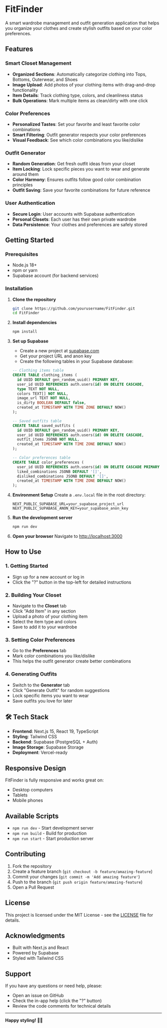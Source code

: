 # FitFinder 

A smart wardrobe management and outfit generation application that helps you organize your clothes and create stylish outfits based on your color preferences.

## Features

### Smart Closet Management
- **Organized Sections**: Automatically categorize clothing into Tops, Bottoms, Outerwear, and Shoes
- **Image Upload**: Add photos of your clothing items with drag-and-drop functionality
- **Item Details**: Track clothing type, colors, and cleanliness status
- **Bulk Operations**: Mark multiple items as clean/dirty with one click

### Color Preferences
- **Personalized Tastes**: Set your favorite and least favorite color combinations
- **Smart Filtering**: Outfit generator respects your color preferences
- **Visual Feedback**: See which color combinations you like/dislike

### Outfit Generator
- **Random Generation**: Get fresh outfit ideas from your closet
- **Item Locking**: Lock specific pieces you want to wear and generate around them
- **Color Harmony**: Ensures outfits follow good color combination principles
- **Outfit Saving**: Save your favorite combinations for future reference

### User Authentication
- **Secure Login**: User accounts with Supabase authentication
- **Personal Closets**: Each user has their own private wardrobe
- **Data Persistence**: Your clothes and preferences are safely stored

## Getting Started

### Prerequisites
- Node.js 18+ 
- npm or yarn
- Supabase account (for backend services)

### Installation

1. **Clone the repository**
   ```bash
   git clone https://github.com/yourusername/FitFinder.git
   cd FitFinder
   ```

2. **Install dependencies**
   ```bash
   npm install
   ```

3. **Set up Supabase**
   - Create a new project at [supabase.com](https://supabase.com)
   - Get your project URL and anon key
   - Create the following tables in your Supabase database:

   ```sql
   -- Clothing items table
   CREATE TABLE clothing_items (
     id UUID DEFAULT gen_random_uuid() PRIMARY KEY,
     user_id UUID REFERENCES auth.users(id) ON DELETE CASCADE,
     type TEXT NOT NULL,
     colors TEXT[] NOT NULL,
     image_url TEXT NOT NULL,
     is_dirty BOOLEAN DEFAULT false,
     created_at TIMESTAMP WITH TIME ZONE DEFAULT NOW()
   );

   -- Saved outfits table
   CREATE TABLE saved_outfits (
     id UUID DEFAULT gen_random_uuid() PRIMARY KEY,
     user_id UUID REFERENCES auth.users(id) ON DELETE CASCADE,
     outfit_items JSONB NOT NULL,
     created_at TIMESTAMP WITH TIME ZONE DEFAULT NOW()
   );

   -- Color preferences table
   CREATE TABLE color_preferences (
     user_id UUID REFERENCES auth.users(id) ON DELETE CASCADE PRIMARY KEY,
     liked_combinations JSONB DEFAULT '[]',
     disliked_combinations JSONB DEFAULT '[]',
     created_at TIMESTAMP WITH TIME ZONE DEFAULT NOW()
   );
   ```

4. **Environment Setup**
   Create a `.env.local` file in the root directory:
   ```env
   NEXT_PUBLIC_SUPABASE_URL=your_supabase_project_url
   NEXT_PUBLIC_SUPABASE_ANON_KEY=your_supabase_anon_key
   ```

5. **Run the development server**
   ```bash
   npm run dev
   ```

6. **Open your browser**
   Navigate to [http://localhost:3000](http://localhost:3000)

## How to Use

### 1. Getting Started
- Sign up for a new account or log in
- Click the "?" button in the top-left for detailed instructions

### 2. Building Your Closet
- Navigate to the **Closet** tab
- Click "Add Item" in any section
- Upload a photo of your clothing item
- Select the item type and colors
- Save to add it to your wardrobe

### 3. Setting Color Preferences
- Go to the **Preferences** tab
- Mark color combinations you like/dislike
- This helps the outfit generator create better combinations

### 4. Generating Outfits
- Switch to the **Generator** tab
- Click "Generate Outfit" for random suggestions
- Lock specific items you want to wear
- Save outfits you love for later

## 🛠️ Tech Stack

- **Frontend**: Next.js 15, React 19, TypeScript
- **Styling**: Tailwind CSS
- **Backend**: Supabase (PostgreSQL + Auth)
- **Image Storage**: Supabase Storage
- **Deployment**: Vercel-ready

## Responsive Design

FitFinder is fully responsive and works great on:
- Desktop computers
- Tablets
- Mobile phones

## Available Scripts

- `npm run dev` - Start development server
- `npm run build` - Build for production
- `npm run start` - Start production server

## Contributing

1. Fork the repository
2. Create a feature branch (`git checkout -b feature/amazing-feature`)
3. Commit your changes (`git commit -m 'Add amazing feature'`)
4. Push to the branch (`git push origin feature/amazing-feature`)
5. Open a Pull Request

## License

This project is licensed under the MIT License - see the [LICENSE](LICENSE) file for details.

## Acknowledgments

- Built with Next.js and React
- Powered by Supabase
- Styled with Tailwind CSS

## Support

If you have any questions or need help, please:
- Open an issue on GitHub
- Check the in-app help (click the "?" button)
- Review the code comments for technical details

---

**Happy styling! 🎨✨**
